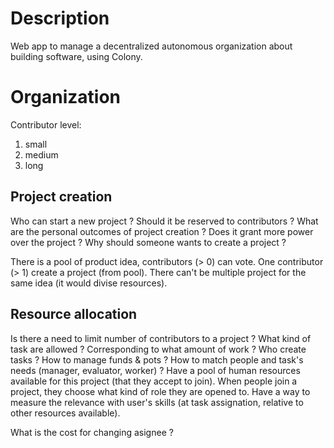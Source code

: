 # Description

Web app to manage a decentralized autonomous organization about building software, using Colony.

# Organization

Contributor level:
 1. small
 2. medium
 3. long

## Project creation

Who can start a new project ? Should it be reserved to contributors ? What are the personal outcomes of project creation ? Does it grant more power over the project ? Why should someone wants to create a project ?

There is a pool of product idea, contributors (> 0) can vote.
One contributor (> 1) create a project (from pool). There can't be multiple project for the same idea (it would divise resources).

## Resource allocation

Is there a need to limit number of contributors to a project ?
What kind of task are allowed ? Corresponding to what amount of work ?
Who create tasks ? How to manage funds & pots ? How to match people and task's needs (manager, evaluator, worker) ?
Have a pool of human resources available for this project (that they accept to join). When people join a project, they choose what kind of role they are opened to. Have a way to measure the relevance with user's skills (at task assignation, relative to other resources available).

What is the cost for changing asignee ?